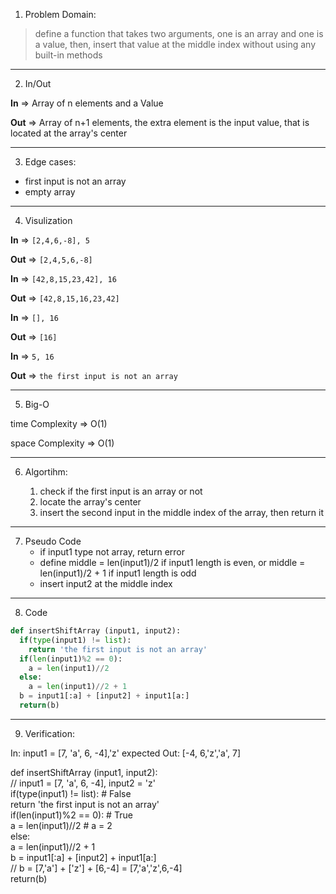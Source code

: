 1. Problem Domain:

> define a function that takes two arguments, one is an array and one is a value, then, insert that value at the middle index without using any built-in methods

*****************************
2. In/Out

**In** => Array of n elements and a Value

**Out** => Array of n+1 elements, the extra element is the input value, that is located at the array's center
*****************************
3. Edge cases:

* first input is not an array
* empty array
*****************************
4. Visulization

**In** => ```[2,4,6,-8], 5```

**Out** => ```[2,4,5,6,-8]```

**In** => ```[42,8,15,23,42], 16```

**Out** => ```[42,8,15,16,23,42]```

**In** => ```[], 16```

**Out** => ```[16]```

**In** => ```5, 16```

**Out** => ```the first input is not an array```

*****************************

5. Big-O

time Complexity => O(1)

space Complexity => O(1)

*****************************

6. Algortihm:

    1. check if the first input is an array or not
    2. locate the array's center
    3. insert the second input in the middle index of the array, then return it

*****************************

7. Pseudo Code
    * if input1 type not array, return error
    * define middle = len(input1)/2 if input1 length is even, or middle = len(input1)/2 + 1 if input1 length is odd
    * insert input2 at the middle index

*****************************

8. Code
```python
def insertShiftArray (input1, input2):
  if(type(input1) != list):
    return 'the first input is not an array'
  if(len(input1)%2 == 0):
    a = len(input1)//2
  else:
    a = len(input1)//2 + 1
  b = input1[:a] + [input2] + input1[a:]
  return(b)
```

*****************************

9. Verification: 

In: input1 = [7, 'a', 6, -4],'z'
expected Out: [-4, 6,'z','a', 7]

def insertShiftArray (input1, input2):     
  // input1 = [7, 'a', 6, -4], input2 = 'z'     
  if(type(input1) != list): # False     
    return 'the first input is not an array'     
  if(len(input1)%2 == 0): # True     
    a = len(input1)//2 # a = 2     
  else:     
    a = len(input1)//2 + 1     
  b = input1[:a] + [input2] + input1[a:]      
  // b = [7,'a'] + ['z'] + [6,-4] = [7,'a','z',6,-4]     
  return(b)     